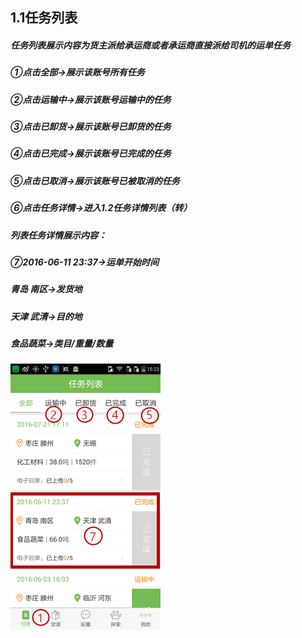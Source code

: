 ## **1.1任务列表**

##### 任务列表展示内容为货主派给承运商或者承运商直接派给司机的运单任务

##### ①点击全部→展示该账号所有任务

##### ②点击运输中→展示该账号运输中的任务

##### ③点击已卸货→展示该账号已卸货的任务

##### ④点击已完成→展示该账号已完成的任务

##### ⑤点击已取消→展示该账号已被取消的任务

##### ⑥点击任务详情→进入1.2任务详情列表（转）

##### 列表任务详情展示内容：

##### ⑦2016-06-11 23:37→运单开始时间

##### 青岛 南区→发货地

##### 天津 武清→目的地

##### 食品蔬菜→类目\/重量\/数量

![](/assets/w.png)

